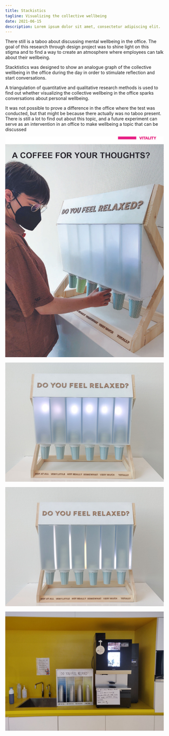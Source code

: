 ```yaml
---
title: Stackistics
tagline: Visualizing the collective wellbeing 
date: 2021-06-15
description: Lorem ipsum dolor sit amet, consectetur adipiscing elit.
---
```


There still is a taboo about discussing mental wellbeing in the office. The goal of this research through design project was to shine light on this stigma and to find a way to create an atmosphere where employees can talk about their wellbeing. 

Stacktistics was designed to show an analogue graph of the collective wellbeing in the office during the day in order to stimulate reflection and start conversations.

A triangulation of quantitative and qualitative research methods is used to find out whether visualizing the collective wellbeing in the office sparks conversations about personal wellbeing. 

It was not possible to prove a difference in the office where the test was conducted, but that might be because there actually was no taboo present. There is still a lot to find out about this topic, and a future experiment can serve as an intervention in an office to make wellbeing a topic that can be discussed

<div class="fg stackistics-grid">

![](cover.jpg)

![](bar-view.jpg)

![](bar-view-2.jpg)

![](old-proto.jpg)

</div>